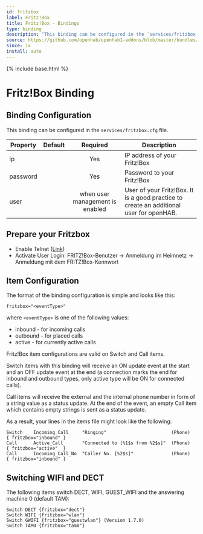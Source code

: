 ```yaml
---
id: fritzbox
label: Fritz!Box
title: Fritz!Box - Bindings
type: binding
description: "This binding can be configured in the `services/fritzbox.cfg` file."
source: https://github.com/openhab/openhab1-addons/blob/master/bundles/binding/org.openhab.binding.fritzbox/README.md
since: 1x
install: auto
---
```


<!-- Attention authors: Do not edit directly. Please add your changes to the appropriate source repository -->

{% include base.html %}

# Fritz!Box Binding

## Binding Configuration

This binding can be configured in the `services/fritzbox.cfg` file.

| Property | Default | Required | Description |
|----------|---------|:--------:|-------------|
| ip       |         |   Yes    | IP address of your Fritz!Box |
| password |         |   Yes    | Password to your Fritz!Box |
| user     |         | when user management is enabled | User of your Fritz!Box. It is a good practice to create an additional user for openHAB. |

## Prepare your Fritzbox

* Enable Telnet ([Link](http://www.wehavemorefun.de/fritzbox/Starten_von_telnetd))<BR>
* Activate User Login: FRITZ!Box-Benutzer -> Anmeldung im Heimnetz -> Anmeldung mit dem FRITZ!Box-Kennwort

## Item Configuration

The format of the binding configuration is simple and looks like this:

```
fritzbox="<eventType>"
```

where `<eventType>` is one of the following values:

- inbound - for incoming calls
- outbound - for placed calls
- active - for currently active calls

Fritz!Box item configurations are valid on Switch and Call items.

Switch items with this binding will receive an ON update event at the start and an OFF update event at the end (a connection marks the end for inbound and outbound types, only active type will be ON for connected calls).

Call items will receive the external and the internal phone number in form of a string value as a status update. At the end of the event, an empty Call item which contains empty strings is sent as a status update.

As a result, your lines in the items file might look like the following:

```
Switch    Incoming_Call     "Ringing"                        (Phone)    { fritzbox="inbound" }
Call      Active_Call       "Connected to [%1$s from %2$s]"  (Phone)    { fritzbox="active"  }
Call      Incoming_Call_No  "Caller No. [%2$s]"              (Phone)    { fritzbox="inbound" } 
```

## Switching WIFI and DECT

The following items switch DECT, WIFI, GUEST_WIFI and the answering machine 0 (default TAM):

```
Switch DECT {fritzbox="dect"}
Switch WIFI {fritzbox="wlan"}
Switch GWIFI {fritzbox="guestwlan"} (Version 1.7.0)
Switch TAM0 {fritzbox="tam0"}
```
